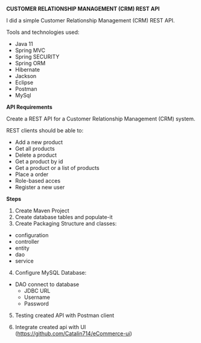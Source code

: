 **CUSTOMER RELATIONSHIP MANAGEMENT (CRM) REST API**

I did a simple Customer Relationship Management (CRM) REST API.

Tools and technologies used:

- Java 11
- Spring MVC
- Spring SECURITY
- Spring ORM
- Hibernate
- Jackson
- Eclipse
- Postman
- MySql

**API Requirements**

Create a REST API for a Customer Relationship Management (CRM) system.

REST clients should be able to:

- Add a new product
- Get all products
- Delete a product
- Get a product by id
- Get a product or a list of products
- Place a order
- Role-based acces
- Register a new user

**Steps**

1. Create Maven Project
2. Create database tables and populate-it
3. Create Packaging Structure and classes:
  - configuration
  - controller
  - entity
  - dao
  - service
4. Configure MySQL Database:
  - DAO connect to database
    - JDBC URL
    - Username
    - Password
5. Testing created API with Postman client

6. Integrate created api with UI (https://github.com/Catalin714/eCommerce-ui)



